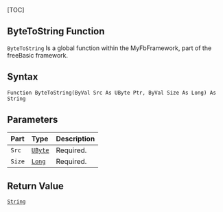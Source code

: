 [TOC]
## ByteToString Function

`ByteToString` Is a global function within the MyFbFramework, part of the freeBasic framework.
## Syntax

```freeBasic
Function ByteToString(ByVal Src As UByte Ptr, ByVal Size As Long) As String
```

## Parameters

|Part|Type|Description|
| :------------ | :------------ | :------------ |
|`Src`|[`UByte`]("https://www.freebasic.net/wiki/KeyPgUByte")|Required.|
|`Size`|[`Long`]("https://www.freebasic.net/wiki/KeyPgLong")|Required.|

## Return Value
[`String`]("https://www.freebasic.net/wiki/KeyPgString")

